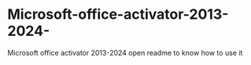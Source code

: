 # Microsoft-office-activator-2013-2024-
Microsoft office activator 2013-2024 open readme to know how to use it
